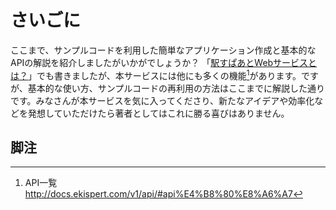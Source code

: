 # さいごに

ここまで、サンプルコードを利用した簡単なアプリケーション作成と基本的なAPIの解説を紹介しましたがいかがでしょうか？
「[駅すぱあとWebサービスとは？](/docs/product.md)」でも書きましたが、本サービスには他にも多くの機能[^1]があります。ですが、基本的な使い方、サンプルコードの再利用の方法はここまでに解説した通りです。みなさんが本サービスを気に入ってくださり、新たなアイデアや効率化などを発想していただけたら著者としてはこれに勝る喜びはありません。

## 脚注
[^1]: API一覧 http://docs.ekispert.com/v1/api/#api%E4%B8%80%E8%A6%A7
